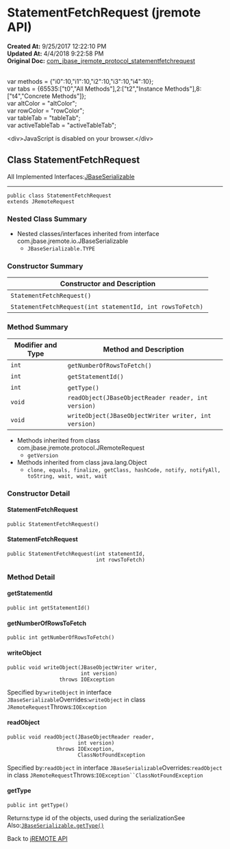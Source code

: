 # StatementFetchRequest (jremote API)

**Created At:** 9/25/2017 12:22:10 PM  
**Updated At:** 4/4/2018 9:22:58 PM  
**Original Doc:** [com_jbase_jremote_protocol_statementfetchrequest](https://docs.jbase.com/39270-protocol/com_jbase_jremote_protocol_statementfetchrequest)  

<!--<br>    try {<br>        if (location.href.indexOf('is-external=true') == -1) {<br>            parent.document.title="StatementFetchRequest (jremote   API)";<br>        }<br>    }<br>    catch(err) {<br>    }<br>//--><br>var methods = {"i0":10,"i1":10,"i2":10,"i3":10,"i4":10};<br>var tabs = {65535:["t0","All Methods"],2:["t2","Instance Methods"],8:["t4","Concrete Methods"]};<br>var altColor = "altColor";<br>var rowColor = "rowColor";<br>var tableTab = "tableTab";<br>var activeTableTab = "activeTableTab";&lt;div&gt;JavaScript is disabled on your browser.&lt;/div&gt;


## Class StatementFetchRequest

All Implemented Interfaces:[JBaseSerializable](./../../io/jbaseserializable-%28jremote-api%29 "interface in com.jbase.jremote.io")
* * *


```
public class StatementFetchRequest
extends JRemoteRequest
```

### Nested Class Summary

- Nested classes/interfaces inherited from interface com.jbase.jremote.io.JBaseSerializable
    - `JBaseSerializable.TYPE`






### Constructor Summary


| Constructor and Description<br> |
| --- |
| `StatementFetchRequest()` <br> |
| `StatementFetchRequest(int statementId, int rowsToFetch)` <br> |






### Method Summary


| Modifier and Type<br> | Method and Description<br> |
| --- | --- |
| `int`<br> | `getNumberOfRowsToFetch()` <br> |
| `int`<br> | `getStatementId()` <br> |
| `int`<br> | `getType()` <br> |
| `void`<br> | `readObject(JBaseObjectReader reader, int version)` <br> |
| `void`<br> | `writeObject(JBaseObjectWriter writer, int version)` <br> |


- Methods inherited from class com.jbase.jremote.protocol.JRemoteRequest
    - `getVersion`
- Methods inherited from class java.lang.Object
    - `clone, equals, finalize, getClass, hashCode, notify, notifyAll, toString, wait, wait, wait`

### Constructor Detail

#### StatementFetchRequest

```
public StatementFetchRequest()
```

#### StatementFetchRequest

```
public StatementFetchRequest(int statementId,
                             int rowsToFetch)
```



### 


### Method Detail

#### getStatementId

```
public int getStatementId()
```

#### getNumberOfRowsToFetch

```
public int getNumberOfRowsToFetch()
```

#### writeObject

```
public void writeObject(JBaseObjectWriter writer,
                        int version)
                 throws IOException
```
Specified by:`writeObject` in interface `JBaseSerializable`Overrides:`writeObject` in class `JRemoteRequest`Throws:`IOException`
#### readObject

```
public void readObject(JBaseObjectReader reader,
                       int version)
                throws IOException,
                       ClassNotFoundException
```
Specified by:`readObject` in interface `JBaseSerializable`Overrides:`readObject` in class `JRemoteRequest`Throws:`IOException``ClassNotFoundException`
#### getType

```
public int getType()
```
Returns:type id of the objects, used during the serializationSee Also:[`JBaseSerializable.getType()`](/39250-io/com_jbase_jremote_io_jbaseserializable#getType--)

Back to [jREMOTE API](com_jbase_jremote_package-summary)



